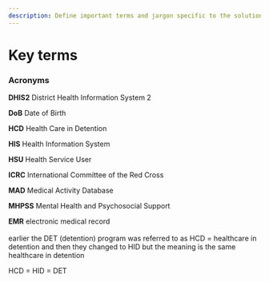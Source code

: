 ```yaml
---
description: Define important terms and jargon specific to the solution.
---
```


# Key terms

### Acronyms

**DHIS2** District Health Information System 2

**DoB** Date of Birth

**HCD** Health Care in Detention

**HIS** Health Information System

**HSU** Health Service User

**ICRC** International Committee of the Red Cross

**MAD** Medical Activity Database

**MHPSS** Mental Health and Psychosocial Support

**EMR** electronic medical record\
\
earlier the DET (detention) program was referred to as HCD = healthcare in detention and then they changed to HID but the meaning is the same healthcare in detention

HCD = HID = DET

&#x20;

